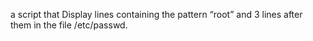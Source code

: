 a script that Display lines containing the pattern “root” and 3 lines after them in the file /etc/passwd.
